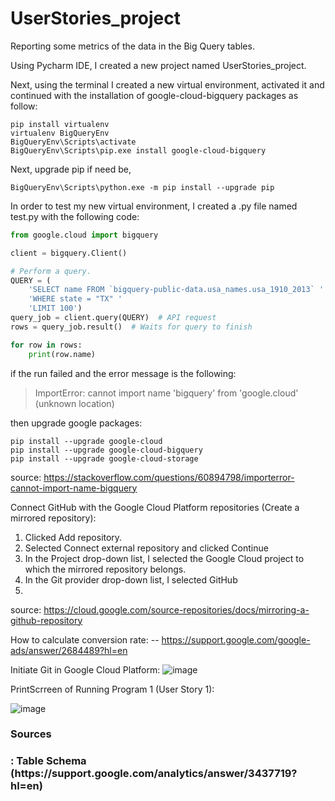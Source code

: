 # UserStories_project
Reporting some metrics of the data in the Big Query tables.

Using Pycharm IDE, I created a new project named UserStories_project.

Next, using the terminal I created a new virtual environment, activated it and continued with the installation of google-cloud-bigquery packages as follow:

```
pip install virtualenv
virtualenv BigQueryEnv
BigQueryEnv\Scripts\activate
BigQueryEnv\Scripts\pip.exe install google-cloud-bigquery
```

Next, upgrade pip if need be,

```
BigQueryEnv\Scripts\python.exe -m pip install --upgrade pip
```

In order to test my new virtual environment, I created a .py file named test.py with the following code:

```python
from google.cloud import bigquery

client = bigquery.Client()

# Perform a query.
QUERY = (
    'SELECT name FROM `bigquery-public-data.usa_names.usa_1910_2013` '
    'WHERE state = "TX" '
    'LIMIT 100')
query_job = client.query(QUERY)  # API request
rows = query_job.result()  # Waits for query to finish

for row in rows:
    print(row.name)
```

if the run failed and the error message is the following:
> ImportError: cannot import name 'bigquery' from 'google.cloud' (unknown location)

then upgrade google packages:

```
pip install --upgrade google-cloud
pip install --upgrade google-cloud-bigquery
pip install --upgrade google-cloud-storage
```
source: https://stackoverflow.com/questions/60894798/importerror-cannot-import-name-bigquery


Connect GitHub with the Google Cloud Platform repositories (Create a mirrored repository):
1. Clicked Add repository.
2. Selected Connect external repository and clicked Continue
3. In the Project drop-down list, I selected the Google Cloud project to which the mirrored repository belongs. 
4. In the Git provider drop-down list, I selected GitHub
5. 

source: https://cloud.google.com/source-repositories/docs/mirroring-a-github-repository


How to calculate conversion rate:
-- https://support.google.com/google-ads/answer/2684489?hl=en

Initiate Git in Google Cloud Platform:
![image](https://user-images.githubusercontent.com/97738060/158016772-c227be21-8d96-4a4b-8a72-04216feec6ab.png)

PrintScrreen of Running Program 1 (User Story 1):

![image](https://user-images.githubusercontent.com/97738060/158017307-113d4bea-95bf-46b6-8066-37ad11d3ab8f.png)

<h3>Sources<h3>:
Table Schema (https://support.google.com/analytics/answer/3437719?hl=en)



